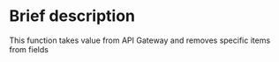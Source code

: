 # Brief description
This function takes value from API Gateway and removes specific items from fields
